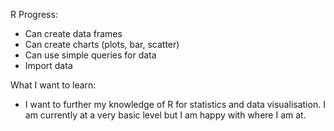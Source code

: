 R Progress:
* Can create data frames
* Can create charts (plots, bar, scatter)
* Can use simple queries for data
* Import data

What I want to learn:
* I want to further my knowledge of R for statistics and data visualisation. I am currently at a very basic level but I am happy with where I am at.
